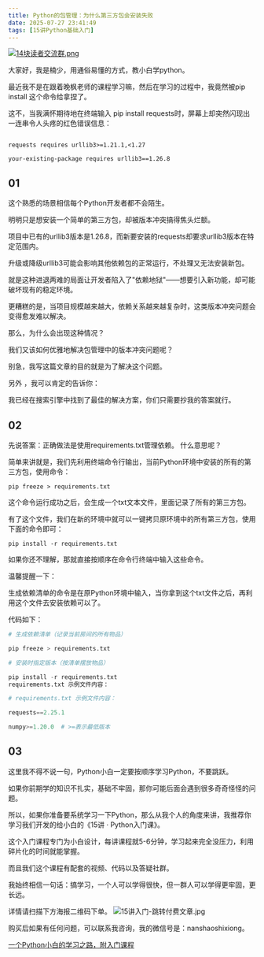 ```yaml
---
title: Python的包管理：为什么第三方包会安装失败
date: 2025-07-27 23:41:49
tags: [15讲Python基础入门]
---
```

[![14块读者交流群.png](https://raw.gitcode.com/user-images/assets/5027920/48edc8fa-6d2e-4eca-9e14-d71638eadb55/14块读者交流群.png '14块读者交流群.png')](https://mp.weixin.qq.com/s?__biz=MzUzNTc5NjA4NQ==&mid=2247502200&idx=1&sn=7e543675545ac6622123af6009fdebce&scene=21#wechat_redirect)

大家好，我是楠少，用通俗易懂的方式，教小白学python。

最近我不是在跟着晚枫老师的课程学习嘛，然后在学习的过程中，我竟然被pip install 这个命令给拿捏了。

这不，当我满怀期待地在终端输入 pip install requests时，屏幕上却突然闪现出一连串令人头疼的红色错误信息：

```ERROR: Cannot install requests because these package versions are incompatible:

requests requires urllib3>=1.21.1,<1.27

your-existing-package requires urllib3==1.26.8
```


## 01


这个熟悉的场景相信每个Python开发者都不会陌生。

明明只是想安装一个简单的第三方包，却被版本冲突搞得焦头烂额。

项目中已有的urllib3版本是1.26.8，而新要安装的requests却要求urllib3版本在特定范围内。

升级或降级urllib3可能会影响其他依赖包的正常运行，不处理又无法安装新包。

就是这种进退两难的局面让开发者陷入了"依赖地狱"——想要引入新功能，却可能破坏现有的稳定环境。

更糟糕的是，当项目规模越来越大，依赖关系越来越复杂时，这类版本冲突问题会变得愈发难以解决。

那么，为什么会出现这种情况？

我们又该如何优雅地解决包管理中的版本冲突问题呢？

别急，我写这篇文章的目的就是为了解决这个问题。

另外 ，我可以肯定的告诉你：

我已经在搜索引擎中找到了最佳的解决方案，你们只需要抄我的答案就行。




## 02
先说答案：正确做法是使用requirements.txt管理依赖。
什么意思呢？

简单来讲就是，我们先利用终端命令行输出，当前Python环境中安装的所有的第三方包，使用命令：

`pip freeze > requirements.txt`

这个命令运行成功之后，会生成一个txt文本文件，里面记录了所有的第三方包。

有了这个文件，我们在新的环境中就可以一键拷贝原环境中的所有第三方包，使用下面的命令即可：

`pip install -r requirements.txt`

如果你还不理解，那就直接按顺序在命令行终端中输入这些命令。

温馨提醒一下：

生成依赖清单的命令是在原Python环境中输入，当你拿到这个txt文件之后，再利用这个文件去安装依赖可以了。

代码如下：

```python
# 生成依赖清单（记录当前房间的所有物品）

pip freeze > requirements.txt

# 安装时指定版本（按清单摆放物品）

pip install -r requirements.txt
requirements.txt 示例文件内容：

# requirements.txt 示例文件内容：

requests==2.25.1

numpy>=1.20.0  # >=表示最低版本
```



## 03


这里我不得不说一句，Python小白一定要按顺序学习Python，不要跳跃。

如果你前期学的知识不扎实，基础不牢固，那你可能后面会遇到很多奇奇怪怪的问题。

所以，如果你准备要系统学习一下Python，那么从我个人的角度来讲，我推荐你学习我们开发的给小白的《15讲 · Python入门课》。

这个入门课程专门为小白设计，每讲课程就5-6分钟，学习起来完全没压力，利用碎片化的时间就能掌握。

而且我们这个课程有配套的视频、代码以及答疑社群。

我始终相信一句话：搞学习，一个人可以学得很快，但一群人可以学得更牢固，更长远。

详情请扫描下方海报二维码下单。
![15讲入门-跳转付费文章.jpg](https://raw.gitcode.com/user-images/assets/5027920/387c645c-8f62-49a6-b760-c7e64e389ae0/15讲入门-跳转付费文章.jpg '15讲入门-跳转付费文章.jpg')

购买后如果有任何问题，可以联系我咨询，我的微信号是：nanshaoshixiong。

[一个Python小白的学习之路，附入门课程](https://mp.weixin.qq.com/s?__biz=MzUzNTc5NjA4NQ==&mid=2247502329&idx=1&sn=d8ffdbd41689302b30fa4b1f985f23cc&scene=21#wechat_redirect)









